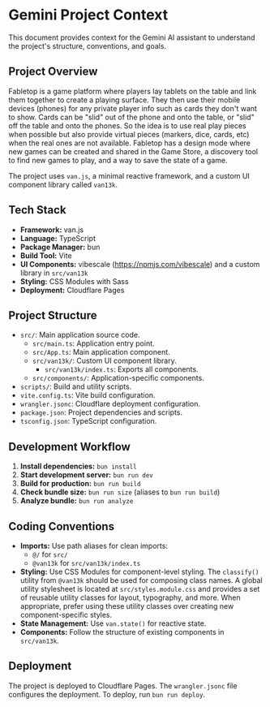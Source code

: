 # Gemini Project Context

This document provides context for the Gemini AI assistant to understand the project's structure, conventions, and goals.

## Project Overview

Fabletop is a game platform where players lay tablets on the table and link them together to create a playing surface. They then use their mobile devices (phones) for any private player info such as cards they don't want to show. Cards can be "slid" out of the phone and onto the table, or "slid" off the table and onto the phones. So the idea is to use real play pieces when possible but also provide virtual pieces (markers, dice, cards, etc) when the real ones are not available. Fabletop has a design mode where new games can be created and shared in the Game Store, a discovery tool to find new games to play, and a way to save the state of a game.

The project uses `van.js`, a minimal reactive framework, and a custom UI component library called `van13k`.

## Tech Stack

- **Framework:** van.js
- **Language:** TypeScript
- **Package Manager:** bun
- **Build Tool:** Vite
- **UI Components:** vibescale (https://npmjs.com/vibescale) and a custom library in `src/van13k`
- **Styling:** CSS Modules with Sass
- **Deployment:** Cloudflare Pages

## Project Structure

- `src/`: Main application source code.
  - `src/main.ts`: Application entry point.
  - `src/App.ts`: Main application component.
  - `src/van13k/`: Custom UI component library.
    - `src/van13k/index.ts`: Exports all components.
  - `src/components/`: Application-specific components.
- `scripts/`: Build and utility scripts.
- `vite.config.ts`: Vite build configuration.
- `wrangler.jsonc`: Cloudflare deployment configuration.
- `package.json`: Project dependencies and scripts.
- `tsconfig.json`: TypeScript configuration.

## Development Workflow

1.  **Install dependencies:** `bun install`
2.  **Start development server:** `bun run dev`
3.  **Build for production:** `bun run build`
4.  **Check bundle size:** `bun run size` (aliases to `bun run build`)
5.  **Analyze bundle:** `bun run analyze`

## Coding Conventions

- **Imports:** Use path aliases for clean imports:
  - `@/` for `src/`
  - `@van13k` for `src/van13k/index.ts`
- **Styling:** Use CSS Modules for component-level styling. The `classify()` utility from `@van13k` should be used for composing class names. A global utility stylesheet is located at `src/styles.module.css` and provides a set of reusable utility classes for layout, typography, and more. When appropriate, prefer using these utility classes over creating new component-specific styles.
- **State Management:** Use `van.state()` for reactive state.
- **Components:** Follow the structure of existing components in `src/van13k`.

## Deployment

The project is deployed to Cloudflare Pages. The `wrangler.jsonc` file configures the deployment. To deploy, run `bun run deploy`.
